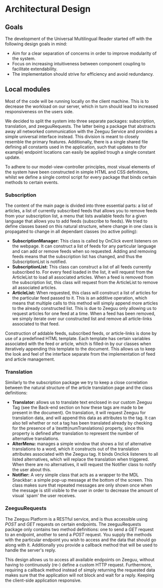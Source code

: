 # Architectural Design
## Goals
The development of the Universal Multilingual Reader started off with the following design goals in mind:

- Aim for a clear separation of concerns in order to improve modularity of the system.
- Focus on increasing intuitiveness between component coupling to facilitate extendability.
- The implementation should strive for efficiency and avoid redundancy.

## Local modules
Most of the code will be running locally on the client machine. This is to decrease the workload on our server, which in turn should lead to increased responsiveness on the users side. 

We decided to split the system into three separate packages: subscription, translation, and zeeguuRequests. The latter being a package that abstracts away all networked communication with the Zeeguu Service and provides a simple universal interface instead. This division is meant to closely resemble the primary features. Additionally, there is a single shared file defining all constants used in the application, such that updates to (for example) endpoint locations can easily be applied trough a single constant update.

To adhere to our model-view-controller principles, most visual elements of the system have been constructed in simple HTML and CSS definitions, whilst we define a single control script for every package that binds certain methods to certain events.

### Subscription
The content of the main page is divided into three essential parts: a list of articles, a list of currently subscribed feeds that allows you to remove feeds from your subscription list, a menu that lists available feeds for a given language that allows you to add feeds (subscribe to feeds). We tried to define classes based on this natural structure, where change in one class is propagated to change in all dependant classes (no active polling):

- **SubscriptionManager:** This class is called by OnClick event listeners on the webpage. It can construct a list of feeds for any particular language and can add or remove feeds when so requested. Adding and removing feeds means that the subscription list has changed, and thus the SubscriptionList is notified.
- **SubscriptionList:** This class can construct a list of all feeds currently subscribed to. For every feed loaded in the list, it will request from the ArticleList to load all associated articles. When a feed is removed from the subscription list, this class will request from the ArticleList to remove all associated articles.
- **ArticleList:** When requested, this class will construct a list of articles for the particular feed passed to it. This is an additive operation, which means that multiple calls to this method will simply append more articles to the already constructed list. This is due to Zeeguu only allowing us to request articles for one feed at a time. When a feed has been removed, we simply iterate over our constructed list and remove all article-links associated to that feed.

Construction of addable feeds, subscribed feeds, or article-links is done by use of a predefined HTML template. Each template has certain variables associated with the feed or article, which is filled-in by our classes when iteratively appending this template to the document. This allows us to keep the look and feel of the interface separate from the implementation of feed and article management.

### Translation
Similarly to the subscription package we try to keep a close correlation between the natural structure of the article translation page and the class definitions:
- **Translator:** allows us to translate text enclosed in our custom Zeeguu Tag (see the Back-end section on how these tags are made to be present in the document). On translation, it will request Zeeguu for translation data, and will append this data as attributes to the tag. It can also tell whether or not a tag has been translated already by checking for the presence of a \texttt{numTranslations} property, since this property is defined after translation to represent the number of alternative translations.
- **AlterMenu:** manages a simple window that shows a list of alternative translations to a word, which it constructs out of the translation attributes associated with the Zeeguu tag. It binds Onclick listeners to all listed alternatives, which will replace the translation when triggered. When there are no alternatives, it will request the Notifier class to notify the user about this.
- **Notifier:** A  very simple class that acts as a wrapper to the MDL Snackbar: a simple pop-up message at the bottom of the screen. This class makes sure that repeated messages are only shown once when the message is still visible to the user in order to decrease the amount of visual `spam' the user receives.

### ZeeguuRequests
The Zeeguu Platform is a RESTful service, and is thus accessible using _POST_ and _GET_ requests on certain endpoints. The zeeguuRequests package only contains two method definitions: one to send a _GET_ request to an endpoint, another to send a _POST_ request. You supply the methods with the particular endpoint you wish to access and the data that should go along with it. Additionally you provide a callback method that will be used to handle the server's reply. 

This design allows us to access all available endpoints on Zeeguu, without having to continuously (re-) define a custom HTTP request. Furthermore, requiring a callback method instead of simply returning the requested data makes sure that the application will not block and wait for a reply. Keeping the client-side application responsive.

